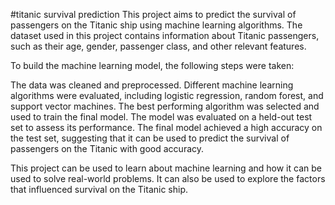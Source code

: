 #titanic survival prediction
This project aims to predict the survival of passengers on the Titanic ship using machine learning algorithms. The dataset used in this project contains information about Titanic passengers, such as their age, gender, passenger class, and other relevant features.

To build the machine learning model, the following steps were taken:

The data was cleaned and preprocessed.
Different machine learning algorithms were evaluated, including logistic regression, random forest, and support vector machines.
The best performing algorithm was selected and used to train the final model.
The model was evaluated on a held-out test set to assess its performance.
The final model achieved a high accuracy on the test set, suggesting that it can be used to predict the survival of passengers on the Titanic with good accuracy.

This project can be used to learn about machine learning and how it can be used to solve real-world problems. It can also be used to explore the factors that influenced survival on the Titanic ship.
